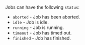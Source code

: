 
Jobs can have the following `status`:

- `aborted` - Job has been aborted.
- `idle` - Job is idle.
- `running` - Job is running.
- `timeout` - Job has timed out.
- `finished` - Job has finished.

